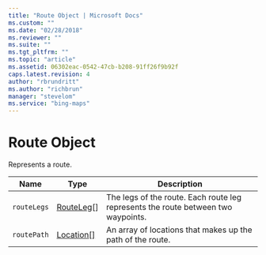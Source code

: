 ```yaml
---
title: "Route Object | Microsoft Docs"
ms.custom: ""
ms.date: "02/28/2018"
ms.reviewer: ""
ms.suite: ""
ms.tgt_pltfrm: ""
ms.topic: "article"
ms.assetid: 06302eac-0542-47cb-b208-91ff26f9b92f
caps.latest.revision: 4
author: "rbrundritt"
ms.author: "richbrun"
manager: "stevelom"
ms.service: "bing-maps"
---
```

# Route Object
Represents a route.

| Name	      | Type        | Description                                                                             |
|-------------|-------------|-----------------------------------------------------------------------------------------|
| `routeLegs` |	[RouteLeg](../v8-web-control/routeleg-object.md)[]	|The legs of the route. Each route leg represents the route between two waypoints. |
| `routePath` | [Location\[\]](../v8-web-control/location-class.md) | An array of locations that makes up the path of the route.